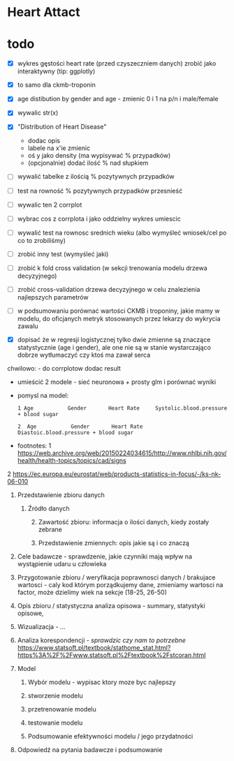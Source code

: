 # Heart Attact

# todo

-   [x] wykres gęstości heart rate (przed czyszeczniem danych) zrobić jako interaktywny (tip: ggplotly)

-   [x] to samo dla ckmb-troponin

-   [x] age distibution by gender and age - zmienic 0 i 1 na p/n i male/female

-   [x] wywalic str(x)

-   [x] "Distribution of Heart Disease"

    -   dodac opis
    -   labele na x'ie zmienic
    -   oś y jako density (ma wypisywać % przypadków)
    -   (opcjonalnie) dodać ilość % nad słupkiem

-   [ ] wywalić tabelke z ilością % pozytywnych przypadków

-   [ ] test na rowność % pozytywnych przypadków przesnieść

-   [ ] wywalic ten 2 corrplot

-   [ ] wybrac cos z corrplota i jako oddzielny wykres umiescic

-   [ ] wywalić test na rownosc srednich wieku (albo wymyśleć wniosek/cel po co to zrobiliśmy)

-   [ ] zrobić inny test (wymyśleć jaki)

-   [ ] zrobić k fold cross validation (w sekcji trenowania modelu drzewa decyzyjnego)

-   [ ] zrobić cross-validation drzewa decyzyjnego w celu znalezienia najlepszych parametrów

-   [ ] w podsumowaniu porównać wartości CKMB i troponiny, jakie mamy w modelu, do oficjanych metryk stosowanych przez lekarzy do wykrycia zawalu

-   [x] dopisać że w regresji logistycznej tylko dwie zmienne są znaczące statystycznie (age i gender), ale one nie są w stanie wystarczająco dobrze wytłumaczyć czy ktoś ma zawał serca

chwilowo: - do corrplotow dodac result

-   umieścić 2 modele - sieć neuronowa + prosty glm i porównać wyniki

-   pomysl na model:

    ```         
    1 Age           Gender       Heart Rate     Systolic.blood.pressure + blood sugar

    2  Age           Gender       Heart Rate     Diastoic.blood.pressure + blood sugar
    ```

-   footnotes: 1 <https://web.archive.org/web/20150224034615/http://www.nhlbi.nih.gov/health/health-topics/topics/cad/signs>

2 <https://ec.europa.eu/eurostat/web/products-statistics-in-focus/-/ks-nk-06-010>

1.  Przedstawienie zbioru danych

    1.  Źródło danych

        2.  Zawartość zbioru: informacja o ilości danych, kiedy zostały zebrane

        3.  Przedstawienie zmiennych: opis jakie są i co znaczą

2.  Cele badawcze - sprawdzenie, jakie czynniki mają wpływ na wystąpienie udaru u człowieka

3.  Przygotowanie zbioru / weryfikacja poprawnosci danych / brakujace wartosci - caly kod którym porządkujemy dane, zmieniamy wartosci na factor, może dzielimy wiek na sekcje (18-25, 26-50)

4.  Opis zbioru / statystyczna analiza opisowa - summary, statystyki opisowe,

5.  Wizualizacja - ...

6.  Analiza korespondencji - *sprawdzic czy nam to potrzebne* <https://www.statsoft.pl/textbook/stathome_stat.html?https%3A%2F%2Fwww.statsoft.pl%2Ftextbook%2Fstcoran.html>

7.  Model

    1.  Wybór modelu - wypisac ktory moze byc najlepszy

    2.  stworzenie modelu

    3.  przetrenowanie modelu

    4.  testowanie modelu

    5.  Podsumowanie efektywności modelu / jego przydatności

8.  Odpowiedź na pytania badawcze i podsumowanie
